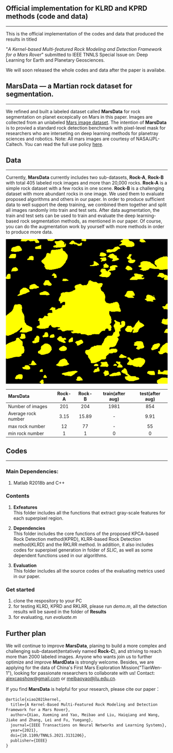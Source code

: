 ## Official implementation for KLRD and KPRD methods (code and data)
------------------------
This is the official implementation of the codes and data that produced the results in titled

"*A Kernel-based Multi-featured Rock Modeling and Detection Framework for a Mars Rover*" submitted to IEEE TNNLS Special Issue on:
Deep Learning for Earth and Planetary Geosciences.

We will soon released the whole codes and data after the paper is availabe.

## MarsData  — a Martian rock dataset for segmentation.
----------------------------------
We refined and built a labeled dataset called **MarsData** for rock segmentation on planet excepically on Mars in this paper. Images are collected from an unlabeled [Mars image dataset](https://dominikschmidt.xyz/mars32k/). The intention of **MarsData** is to provied a standard rock detection benchmark with pixel-level mask for researchers who are interseting on deep learning methods for planetray sciences and robotics. Note: All mars images are courtesy of NASA/JPL-Caltech. You can read the full use policy [here](https://www.jpl.nasa.gov/jpl-image-use-policy).

## Data
------------------------
Currently, **MarsData** currently includes two sub-datasets, **Rock-A**, **Rock-B** with total 405 labeled rock images and more than 20,000 rocks. **Rock-A** is a simple rock dataset with a few rocks in one scene. **Rock-B** is a challenging dataset with more abundant rocks in one image. We used them to evaluate proposed algorithms and others in our paper. In order to produce sufficient data to well support the deep training, we combined them together and split all images randomly into train and test sets. After data augmentation, the train and test sets can be used to train and evaluate the deep learning-based rock segmentation methods, as mentioned in our paper.  Of course, you can do the augmentation work by yourself with more methods in order to produce more data.

![avatar](https://github.com/CVIR-Lab/MarsData/blob/main/Data%20example/ex1-mask.png)

|**MarsData** | **Rock-A** | **Rock-B** | **train**(after aug) | **test**(after aug)|
|:-|:-:|:-:|:-:|:-:|
|Number of images     | 201  |204     | 1981 | 854 |
|Average rock number  | 3.15 | 15.89  | -    | 9.91|
|max rock number      | 12   | 77     | -    | 55  | 
|min rock number      | 1    | 1      | 0    |  0  | 

## Codes
---------------------
### Main Dependencies:

1. Matlab R2018b and C++

### Contents
1. **Exfeatures**  
This folder includes all the functions that extract gray-scale features for each superpixel region.

2. **Dependencies**  
This folder includes the core functions of the proposed KPCA-based Rock Detection method(KPRD), KLRR-based Rock Detection method(KLRD) and the RKLRR method. In addition, it also includes codes for superpixel generation in folder of *SLIC*, as well as some dependent functions used in our algorithms.  

3. **Evaluation**  
This folder includes all the source codes of the evaluating metrics used in our paper.

### Get started  
1. clone the respository to your PC
2. for testing KLRD, KPRD and RKLRR, please run *demo.m*, all the detection results will be saved in the folder of **Results**
3. for evaluating, run *evaluate.m*



## Further plan
We will continue to improve **MarsData**, planing to build a more complex and challenging sub-dataset(tentatively named **Rock-C**), and striving to reach more than 2000 labeled images. Anyone who wants join us to further optimize and improve **MardData** is strongly welcome. Besides, we are applying for the data of China's First Mars Exploration Mission("TianWen-1"), looking for passionate researchers to collaborate with us! Contact: alexcapshow@gmail.com or meibaoyao@jlu.edu.cn. 

If you find **MarsData** is helpful for your research, please cite our paper：

```
@article{xiao2021kernel,
  title={A Kernel-Based Multi-Featured Rock Modeling and Detection Framework for a Mars Rover},
  author={Xiao, Xueming and Yao, Meibao and Liu, Haiqiang and Wang, Jiake and Zhang, Lei and Fu, Yuegang},
  journal={IEEE Transactions on Neural Networks and Learning Systems},
  year={2021},
  doi={10.1109/TNNLS.2021.3131206},
  publisher={IEEE}
}
```
